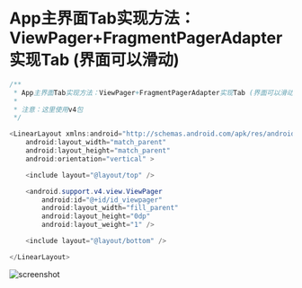 # App主界面Tab实现方法：ViewPager+FragmentPagerAdapter实现Tab (界面可以滑动)

```java
/**
 * App主界面Tab实现方法：ViewPager+FragmentPagerAdapter实现Tab (界面可以滑动)
 *
 * 注意：这里使用v4包
 */
```

```java
<LinearLayout xmlns:android="http://schemas.android.com/apk/res/android"
    android:layout_width="match_parent"
    android:layout_height="match_parent"
    android:orientation="vertical" >

    <include layout="@layout/top" />

    <android.support.v4.view.ViewPager
        android:id="@+id/id_viewpager"
        android:layout_width="fill_parent"
        android:layout_height="0dp"
        android:layout_weight="1" />

    <include layout="@layout/bottom" />

</LinearLayout>
```

![](https://github.com/ykmeory/APP_MainInterface_Tab03/blob/master/img.jpg "screenshot")
